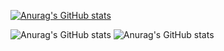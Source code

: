 [![Anurag's GitHub stats](https://github-readme-stats.vercel.app/api?username=alexandroviski)](https://github.com/anuraghazra/github-readme-stats)

![Anurag's GitHub stats](https://github-readme-stats.vercel.app/api?username=alexandroviski&show_icons=true)
![Anurag's GitHub stats](https://github-readme-stats.vercel.app/api?username=alexandroviski&show_icons=true&theme=algolia)
